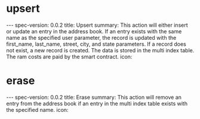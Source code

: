 <h1 class="contract">upsert</h1>
---
spec-version: 0.0.2
title: Upsert
summary: This action will either insert or update an entry in the address book. If an entry exists with the same name as the specified user parameter, the record is updated with the first_name, last_name, street, city, and state parameters. If a record does not exist, a new record is created. The data is stored in the multi index table. The ram costs are paid by the smart contract.
icon:

<h1 class="contract">erase</h1>
---
spec-version: 0.0.2
title: Erase
summary: This action will remove an entry from the address book if an entry in the multi index table exists with the specified name.
icon:
